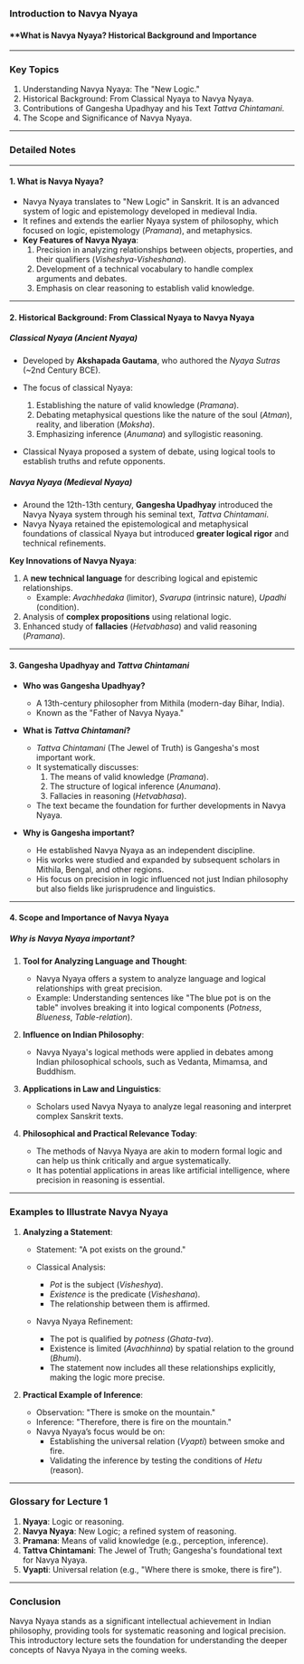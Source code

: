 ### **Introduction to Navya Nyaya**

#### **What is Navya Nyaya? Historical Background and Importance

----------

### **Key Topics**

1.  Understanding Navya Nyaya: The "New Logic."
2.  Historical Background: From Classical Nyaya to Navya Nyaya.
3.  Contributions of Gangesha Upadhyay and his Text _Tattva Chintamani_.
4.  The Scope and Significance of Navya Nyaya.

----------

### **Detailed Notes**

----------

#### **1. What is Navya Nyaya?**

-   Navya Nyaya translates to "New Logic" in Sanskrit. It is an advanced system of logic and epistemology developed in medieval India.
-   It refines and extends the earlier Nyaya system of philosophy, which focused on logic, epistemology (_Pramana_), and metaphysics.
-   **Key Features of Navya Nyaya**:
    1.  Precision in analyzing relationships between objects, properties, and their qualifiers (_Visheshya-Visheshana_).
    2.  Development of a technical vocabulary to handle complex arguments and debates.
    3.  Emphasis on clear reasoning to establish valid knowledge.

----------

#### **2. Historical Background: From Classical Nyaya to Navya Nyaya**

##### **Classical Nyaya (Ancient Nyaya)**

-   Developed by **Akshapada Gautama**, who authored the _Nyaya Sutras_ (~2nd Century BCE).
    
-   The focus of classical Nyaya:
    
    1.  Establishing the nature of valid knowledge (_Pramana_).
    2.  Debating metaphysical questions like the nature of the soul (_Atman_), reality, and liberation (_Moksha_).
    3.  Emphasizing inference (_Anumana_) and syllogistic reasoning.
-   Classical Nyaya proposed a system of debate, using logical tools to establish truths and refute opponents.
    

##### **Navya Nyaya (Medieval Nyaya)**

-   Around the 12th-13th century, **Gangesha Upadhyay** introduced the Navya Nyaya system through his seminal text, _Tattva Chintamani_.
-   Navya Nyaya retained the epistemological and metaphysical foundations of classical Nyaya but introduced **greater logical rigor** and technical refinements.

**Key Innovations of Navya Nyaya**:

1.  A **new technical language** for describing logical and epistemic relationships.
    -   Example: _Avachhedaka_ (limitor), _Svarupa_ (intrinsic nature), _Upadhi_ (condition).
2.  Analysis of **complex propositions** using relational logic.
3.  Enhanced study of **fallacies** (_Hetvabhasa_) and valid reasoning (_Pramana_).

----------

#### **3. Gangesha Upadhyay and _Tattva Chintamani_**

-   **Who was Gangesha Upadhyay?**
    
    -   A 13th-century philosopher from Mithila (modern-day Bihar, India).
    -   Known as the "Father of Navya Nyaya."
-   **What is _Tattva Chintamani_?**
    
    -   _Tattva Chintamani_ (The Jewel of Truth) is Gangesha's most important work.
    -   It systematically discusses:
        1.  The means of valid knowledge (_Pramana_).
        2.  The structure of logical inference (_Anumana_).
        3.  Fallacies in reasoning (_Hetvabhasa_).
    -   The text became the foundation for further developments in Navya Nyaya.
-   **Why is Gangesha important?**
    
    -   He established Navya Nyaya as an independent discipline.
    -   His works were studied and expanded by subsequent scholars in Mithila, Bengal, and other regions.
    -   His focus on precision in logic influenced not just Indian philosophy but also fields like jurisprudence and linguistics.

----------

#### **4. Scope and Importance of Navya Nyaya**

##### **Why is Navya Nyaya important?**

1.  **Tool for Analyzing Language and Thought**:
    
    -   Navya Nyaya offers a system to analyze language and logical relationships with great precision.
    -   Example: Understanding sentences like "The blue pot is on the table" involves breaking it into logical components (_Potness_, _Blueness_, _Table-relation_).
2.  **Influence on Indian Philosophy**:
    
    -   Navya Nyaya's logical methods were applied in debates among Indian philosophical schools, such as Vedanta, Mimamsa, and Buddhism.
3.  **Applications in Law and Linguistics**:
    
    -   Scholars used Navya Nyaya to analyze legal reasoning and interpret complex Sanskrit texts.
4.  **Philosophical and Practical Relevance Today**:
    
    -   The methods of Navya Nyaya are akin to modern formal logic and can help us think critically and argue systematically.
    -   It has potential applications in areas like artificial intelligence, where precision in reasoning is essential.

----------

### **Examples to Illustrate Navya Nyaya**

1.  **Analyzing a Statement**:
    
    -   Statement: "A pot exists on the ground."
        
    -   Classical Analysis:
        
        -   _Pot_ is the subject (_Visheshya_).
        -   _Existence_ is the predicate (_Visheshana_).
        -   The relationship between them is affirmed.
    -   Navya Nyaya Refinement:
        
        -   The pot is qualified by _potness_ (_Ghata-tva_).
        -   Existence is limited (_Avachhinna_) by spatial relation to the ground (_Bhumi_).
        -   The statement now includes all these relationships explicitly, making the logic more precise.
2.  **Practical Example of Inference**:
    
    -   Observation: "There is smoke on the mountain."
    -   Inference: "Therefore, there is fire on the mountain."
    -   Navya Nyaya’s focus would be on:
        -   Establishing the universal relation (_Vyapti_) between smoke and fire.
        -   Validating the inference by testing the conditions of _Hetu_ (reason).

----------

### **Glossary for Lecture 1**

1.  **Nyaya**: Logic or reasoning.
2.  **Navya Nyaya**: New Logic; a refined system of reasoning.
3.  **Pramana**: Means of valid knowledge (e.g., perception, inference).
4.  **Tattva Chintamani**: The Jewel of Truth; Gangesha's foundational text for Navya Nyaya.
5.  **Vyapti**: Universal relation (e.g., "Where there is smoke, there is fire").

----------

### **Conclusion**

Navya Nyaya stands as a significant intellectual achievement in Indian philosophy, providing tools for systematic reasoning and logical precision. This introductory lecture sets the foundation for understanding the deeper concepts of Navya Nyaya in the coming weeks.
<!--stackedit_data:
eyJoaXN0b3J5IjpbLTE0NTY4NTQ3NTcsLTE4NzY5MTYxODFdfQ
==
-->